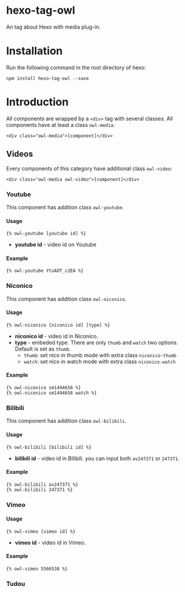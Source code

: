 # hexo-tag-owl #

An tag about Hexo with media plug-in.

# Installation #

Run the following command in the root directory of hexo:

```
npm install hexo-tag-owl --save
```

# Introduction #

All components are wrapped by a `<div>` tag with several classes. All components have at least a class `owl-media`:

```
<div class="owl-media">[component]</div>
```

## Videos ##

Every components of this category have additional class `owl-video`:

```
<div class="owl-media owl-video">[component]</div>
```

### Youtube ###

This component has addition class `owl-youtube`.

#### Usage ####

```
{% owl-youtube [youtube id] %}
```

* **youtube id** - video id on Youtube

#### Example ####

```
{% owl-youtube YtuAOT_c2EA %}
```

### Niconico ###

This component has addition class `owl-niconico`.

#### Usage ####

```
{% owl-niconico [niconico id] [type] %}
```

* **niconico id** - video id in Niconico.
* **type** - embeded type. There are only `thumb` and `watch` two options. Default is set as `thumb`.
    * `thumb`: set nico in thumb mode with extra class `niconico-thumb`
    * `watch`: set nico in watch mode with extra class `niconico-watch`

#### Example ####

```
{% owl-niconico sm1494658 %}
{% owl-niconico sm1494658 watch %}
```

### Bilibili ###

This component has addition class `owl-bilibili`.

#### Usage ####

```
{% owl-bilibili [bilibili id] %}
```

* **bilibili id** - video id in Bilibili. you can input both `av247371` or `247371`.

#### Example ####

```
{% owl-bilibili av247371 %}
{% owl-bilibili 247371 %}
```

### Vimeo ###

#### Usage ####

```
{% owl-vimeo [vimeo id] %}
```

* **vimeo id** - video id in Vimeo.

#### Example ####

```
{% owl-vimeo 5566538 %}
```

### Tudou ###
